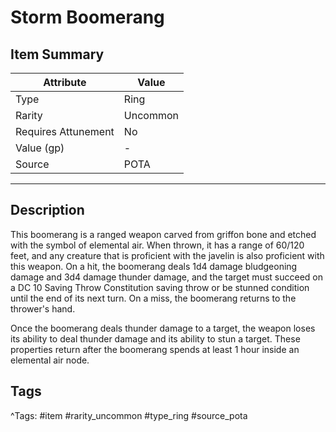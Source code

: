 # Storm Boomerang

## Item Summary

| Attribute            | Value                        |
|----------------------|------------------------------|
| Type                 | Ring |
| Rarity               | Uncommon             |
| Requires Attunement  | No                |
| Value (gp)           | -    |
| Source               | POTA |

---

## Description

This boomerang is a ranged weapon carved from griffon bone and etched with the symbol of elemental air. When thrown, it has a range of 60/120 feet, and any creature that is proficient with the javelin is also proficient with this weapon. On a hit, the boomerang deals 1d4 damage bludgeoning damage and 3d4 damage thunder damage, and the target must succeed on a DC 10 Saving Throw Constitution saving throw or be stunned condition until the end of its next turn. On a miss, the boomerang returns to the thrower's hand.

Once the boomerang deals thunder damage to a target, the weapon loses its ability to deal thunder damage and its ability to stun a target. These properties return after the boomerang spends at least 1 hour inside an elemental air node.

## Tags

^Tags: #item #rarity_uncommon #type_ring #source_pota